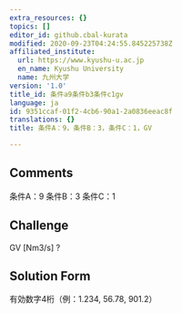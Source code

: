 ```yaml
---
extra_resources: {}
topics: []
editor_id: github.cbal-kurata
modified: 2020-09-23T04:24:55.845225738Z
affiliated_institute:
  url: https://www.kyushu-u.ac.jp
  en_name: Kyushu University
  name: 九州大学
version: '1.0'
title_id: 条件a9条件b3条件c1gv
language: ja
id: 9351ccaf-01f2-4cb6-90a1-2a0836eeac8f
translations: {}
title: 条件A：9，条件B：3，条件C：1，GV

---
```


## Comments
条件A：9
条件B：3
条件C：1

## Challenge
GV [Nm3/s] ?

## Solution Form
有効数字4桁（例：1.234,  56.78,  901.2）




